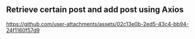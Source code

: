 ## Retrieve certain post and add post using Axios

https://github.com/user-attachments/assets/02c13e0b-2ed5-43c4-bb94-24f1160f57d9
